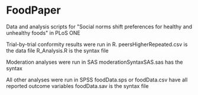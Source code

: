 # FoodPaper
Data and analysis scripts for "Social norms shift preferences for healthy and unhealthy foods" in PLoS ONE

Trial-by-trial conformity results were run in R.
  peersHigherRepeated.csv is the data file
  R_Analysis.R is the syntax file

Moderation analyses were run in SAS
  moderationSyntaxSAS.sas has the syntax

All other analyses were run in SPSS
  foodData.sps or foodData.csv have all reported outcome variables
  foodData.sav is the syntax file
